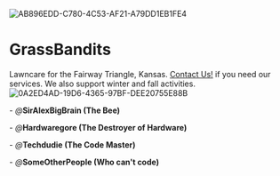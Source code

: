 ![AB896EDD-C780-4C53-AF21-A79DD1EB1FE4](https://user-images.githubusercontent.com/98426972/161321888-817820c0-5e99-472d-84a5-001144aa35d3.gif)
# GrassBandits

Lawncare for the Fairway Triangle, Kansas. <a class="button" href="tel:911">Contact Us!<a> if you need our services.
We also support winter and fall activities.![0A2ED4AD-19D6-4365-97BF-DEE20755E88B](https://user-images.githubusercontent.com/98426972/161281604-29c839c2-eae6-406f-ab0b-6f4d29fc99cd.gif)


\- *@*__SirAlexBigBrain (The Bee)__
  
\- *@*__Hardwaregore (The Destroyer of Hardware)__
 
\- *@*__Techdudie (The Code Master)__ 

\- *@*__SomeOtherPeople (Who can't code)__

